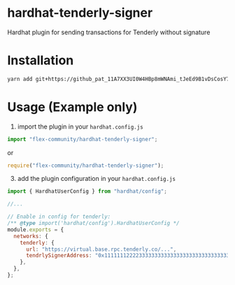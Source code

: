# []()hardhat-tenderly-signer

Hardhat plugin for sending transactions for Tenderly without signature

# Installation

```bash
yarn add git+https://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:x-oauth-basic@github.com/Flex-Community/hardhat-tenderly-signer.git#main
```

# Usage (Example only)

1. import the plugin in your `hardhat.config.js`

```js
import "flex-community/hardhat-tenderly-signer";
```

or

```js
require("flex-community/hardhat-tenderly-signer");
```

3. add the plugin configuration in your `hardhat.config.js`

```js
import { HardhatUserConfig } from "hardhat/config";

//...

// Enable in config for tenderly:
/** @type import('hardhat/config').HardhatUserConfig */
module.exports = {
  networks: {
    tenderly: {
      url: "https://virtual.base.rpc.tenderly.co/...",
      tendrlySignerAddress: "0x1111111222233333333333333333333333333333", // Enable transaction without signing
    },
  },
};
```

